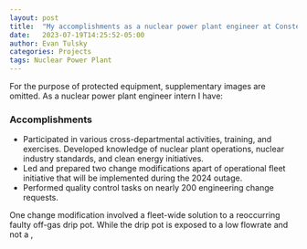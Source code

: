 ```yaml
---
layout: post
title:  "My accomplishments as a nuclear power plant engineer at Constellation"
date:   2023-07-19T14:25:52-05:00
author: Evan Tulsky
categories: Projects
tags: Nuclear Power Plant
---
```


For the purpose of protected equipment, supplementary images are omitted. As a nuclear power plant engineer intern I have:
<h3>Accomplishments</h3>
<ul>
  <li>Participated in various cross-departmental activities, training, and exercises. Developed knowledge of nuclear plant operations, nuclear industry standards, and clean energy initiatives.</li>
  <li>Led and prepared two change modifications apart of operational fleet initiative that will be implemented during the 2024 outage.</li>
  <li>Performed quality control tasks on nearly 200 engineering change requests.</li>
</ul>

One change modification involved a fleet-wide solution to a reoccurring faulty off-gas drip pot. While the drip pot is exposed to a low flowrate and not a , 
